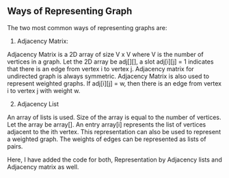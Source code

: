 ## Ways of Representing Graph

The two most common ways of representing graphs are:

1. Adjacency Matrix:

Adjacency Matrix is a 2D array of size V x V where V is the number of vertices in a graph.
Let the 2D array be adj[][], a slot adj[i][j] = 1 indicates that there is an edge from vertex 
i to vertex j. Adjacency matrix for undirected graph is always symmetric. Adjacency Matrix is 
also used to represent weighted graphs. If adj[i][j] = w, then there is an edge from vertex i 
to vertex j with weight w.

2. Adjacency List

An array of lists is used. Size of the array is equal to the number of vertices. Let the array be 
array[]. An entry array[i] represents the list of vertices adjacent to the ith vertex. This representation
can also be used to represent a weighted graph. The weights of edges can be represented as lists of pairs.


Here, I have added the code for both, Representation by Adjacency lists and Adjacency matrix as well.
